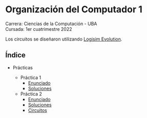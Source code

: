 # Organización del Computador 1

Carrera: Ciencias de la Computación - UBA\
Cursada: 1er cuatrimestre 2022

Los circuitos se diseñaron utilizando [Logisim Evolution](https://github.com/logisim-evolution/logisim-evolution).

## Índice

- Prácticas

  - Práctica 1
    - [Enunciado](Prácticas/Enunciados/Práctica1.pdf)
    - [Soluciones](Prácticas/Soluciones/Práctica1.pdf)
  - Práctica 2
    - [Enunciado](Prácticas/Enunciados/Práctica2.pdf)
    - [Soluciones](Prácticas/Soluciones/Práctica2.pdf)
    - [Circuitos](Prácticas/Soluciones/Circuitos)
